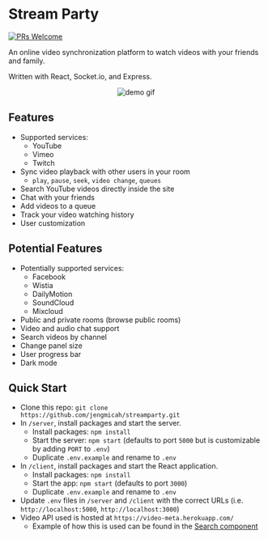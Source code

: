 # Stream Party

[![PRs Welcome](https://img.shields.io/badge/PRs-welcome-brightgreen.svg?style=flat-square)](http://makeapullrequest.com)

An online video synchronization platform to watch videos with your friends and family.

Written with React, Socket.io, and Express.

<p align="center">
  <img src="https://github.com/jengmicah/streamparty/blob/master/images/demo.gif?raw=true" alt="demo gif">
</p>

## Features

- Supported services:
  - YouTube
  - Vimeo
  - Twitch
- Sync video playback with other users in your room
  - `play`, `pause`, `seek`, `video change`, `queues`
- Search YouTube videos directly inside the site
- Chat with your friends
- Add videos to a queue
- Track your video watching history
- User customization

## Potential Features

- Potentially supported services:
  - Facebook
  - Wistia
  - DailyMotion
  - SoundCloud
  - Mixcloud
- Public and private rooms (browse public rooms)
- Video and audio chat support
- Search videos by channel
- Change panel size
- User progress bar
- Dark mode

## Quick Start

- Clone this repo: `git clone https://github.com/jengmicah/streamparty.git`
- In `/server`, install packages and start the server.
  - Install packages: `npm install`
  - Start the server: `npm start` (defaults to port `5000` but is customizable by adding `PORT` to `.env`)
  - Duplicate `.env.example` and rename to `.env`
- In `/client`, install packages and start the React application.
  - Install packages: `npm install`
  - Start the app: `npm start` (defaults to port `3000`)
  - Duplicate `.env.example` and rename to `.env`
- Update `.env` files in `/server` and `/client` with the correct URLs (i.e. `http://localhost:5000`, `http://localhost:3000`)
- Video API used is hosted at `https://video-meta.herokuapp.com/`
  - Example of how this is used can be found in the [Search component](https://github.com/jengmicah/streamparty/blob/master/client/src/components/Video/Search/Search.js)
